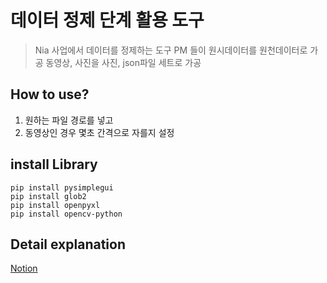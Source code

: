 # 데이터 정제 단계 활용 도구
> Nia 사업에서 데이터를 정제하는 도구
> PM 들이 원시데이터를 원천데이터로 가공
> 동영상, 사진을 사진, json파일 세트로 가공

## How to use?
1. 원하는 파일 경로를 넣고 
2. 동영상인 경우 몇초 간격으로 자를지 설정

## install Library
```
pip install pysimplegui
pip install glob2
pip install openpyxl 
pip install opencv-python
```

## Detail explanation
[Notion](https://www.notion.so/giveandtake/c472235bacc34819a8b53d678bd5308b)